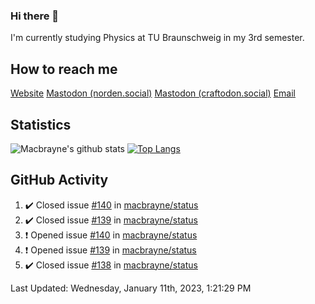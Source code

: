 ### Hi there 👋
I'm currently studying Physics at TU Braunschweig in my 3rd semester.

## How to reach me
[Website](https://florentin-schleuss.de)
<a rel="me" href="https://norden.social/@florentin">Mastodon (norden.social)</a>
<a rel="me" href="https://craftodon.social/@frodolon">Mastodon (craftodon.social)</a>
[Email](mailto:hello@macbrayne.de)

## Statistics
![Macbrayne's github stats](https://github-readme-stats.vercel.app/api?username=macbrayne&count_private=true&show_icons=true&hide_rank=true&custom_title=macbrayne's%20GitHub%20Stats)
[![Top Langs](https://github-readme-stats.vercel.app/api/top-langs/?username=macbrayne&exclude_repo=liftron&layout=compact)](https://github.com/anuraghazra/github-readme-stats)
## GitHub Activity

<!--RECENT_ACTIVITY:start-->
1. ✔️ Closed issue [#140](https://github.com/macbrayne/status/issues/140) in [macbrayne/status](https://github.com/macbrayne/status)
2. ✔️ Closed issue [#139](https://github.com/macbrayne/status/issues/139) in [macbrayne/status](https://github.com/macbrayne/status)
3. ❗️ Opened issue [#140](https://github.com/macbrayne/status/issues/140) in [macbrayne/status](https://github.com/macbrayne/status)
4. ❗️ Opened issue [#139](https://github.com/macbrayne/status/issues/139) in [macbrayne/status](https://github.com/macbrayne/status)
5. ✔️ Closed issue [#138](https://github.com/macbrayne/status/issues/138) in [macbrayne/status](https://github.com/macbrayne/status)
<!--RECENT_ACTIVITY:end-->

<!--RECENT_ACTIVITY:last_update-->
Last Updated: Wednesday, January 11th, 2023, 1:21:29 PM
<!--RECENT_ACTIVITY:last_update_end-->


<!--
**macbrayne/macbrayne** is a ✨ _special_ ✨ repository because its `README.md` (this file) appears on your GitHub profile.

Here are some ideas to get you started:

- 🔭 I’m currently working on ...
- 🌱 I’m currently learning ...
- 👯 I’m looking to collaborate on ...
- 🤔 I’m looking for help with ...
- 💬 Ask me about ...
- 📫 How to reach me: ...
- 😄 Pronouns: ...
- ⚡ Fun fact: ...
-->
